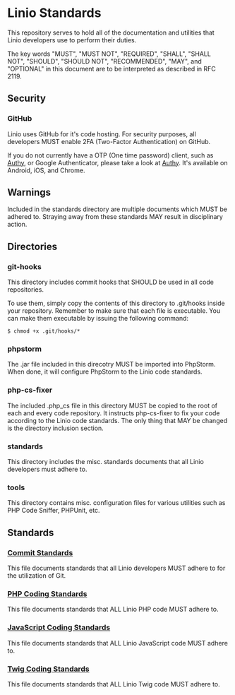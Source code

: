 # Linio Standards
This repository serves to hold all of the documentation and utilities that Linio developers use to perform their duties.

The key words "MUST", "MUST NOT", "REQUIRED", "SHALL", "SHALL NOT", "SHOULD", "SHOULD NOT", "RECOMMENDED", "MAY", and "OPTIONAL" in this document are to be interpreted as described in RFC 2119.

## Security
### GitHub
Linio uses GitHub for it's code hosting. For security purposes, all developers MUST enable 2FA (Two-Factor Authentication) on GitHub.

If you do not currently have a OTP (One time password) client, such as [Authy](https://www.authy.com), or Google Authenticator, please take a look at [Authy](https://www.authy.com). It's available on Android, iOS, and Chrome.

## Warnings
Included in the standards directory are multiple documents which MUST be adhered to. Straying away from these standards MAY result in disciplinary action.

## Directories
### git-hooks
This directory includes commit hooks that SHOULD be used in all code repositories. 

To use them, simply copy the contents of this directory to .git/hooks inside your repository. Remember to make sure that each file is executable. You can make them executable by issuing the 
following command:

```
$ chmod +x .git/hooks/*
```

### phpstorm
The .jar file included in this direcotry MUST be imported into PhpStorm. When done, it will configure PhpStorm to the Linio code standards.

### php-cs-fixer
The included .php_cs file in this directory MUST be copied to the root of each and every code repository. It instructs php-cs-fixer to fix your code according to the Linio code standards. The only 
thing that MAY be changed is the directory inclusion section.

### standards
This directory includes the misc. standards documents that all Linio developers must adhere to.

### tools
This directory contains misc. configuration files for various utilities such as PHP Code Sniffer, PHPUnit, etc.

## Standards

### [Commit Standards](standards/commit.md)
This file documents standards that all Linio developers MUST adhere to for the utilization of Git.

### [PHP Coding Standards](standards/php.md)
This file documents standards that ALL Linio PHP code MUST adhere to.

### [JavaScript Coding Standards](standards/javascript.md)
This file documents standards that ALL Linio JavaScript code MUST adhere to.

### [Twig Coding Standards](standards/twig.md)
This file documents standards that ALL Linio Twig code MUST adhere to.
